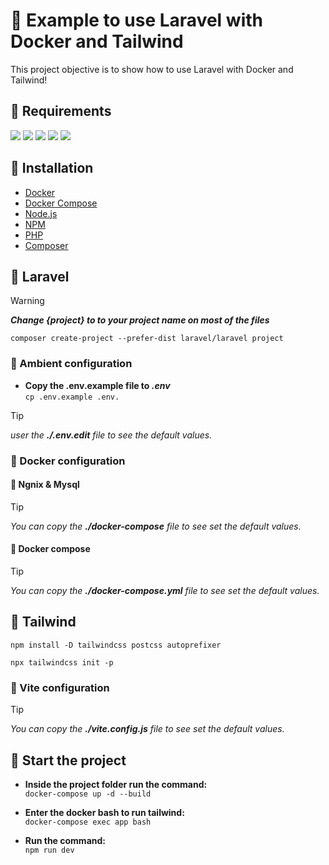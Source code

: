 # 📖 Example to use Laravel with Docker and Tailwind
This project objective is to show how to use Laravel with Docker and Tailwind!

## 📌 Requirements

![](https://img.shields.io/badge/Laravel-9.x-orange?style=for-the-badge&logo=laravel&logoColor=white)
![](https://img.shields.io/badge/Docker-20.10.12-blue?style=for-the-badge&logo=docker&logoColor=white)
![](https://img.shields.io/badge/Tailwind-3.0.24-green?style=for-the-badge&logo=tailwindcss&logoColor=white) 
![](https://img.shields.io/badge/PHP-8.3-yellow?style=for-the-badge&logo=php&logoColor=white)
![](https://img.shields.io/badge/Node.js-16.x-blue?style=for-the-badge&logo=node.js&logoColor=white)

## 📌 Installation

- [Docker](https://docs.docker.com/get-docker/)
- [Docker Compose](https://docs.docker.com/compose/install/)
- [Node.js](https://nodejs.org/en/)
- [NPM](https://www.npmjs.com/)
- [PHP](https://www.php.net/)
- [Composer](https://getcomposer.org/)

## 📌 Laravel

> [!WARNING]
> _**Change {project} to to your project name on most of the files**_

```composer create-project --prefer-dist laravel/laravel project```

### 🔧 Ambient configuration

- **Copy the .env.example file to _.env_**<br>
```cp .env.example .env. ```

> [!TIP]
> _user the **./.env.edit** file to see the default values._

### 🔧 Docker configuration

#### 🔩 Ngnix & Mysql

> [!TIP]
> _You can copy the **./docker-compose** file to see set the default values._

#### 🔩 Docker compose

> [!TIP]
> _You can copy the **./docker-compose.yml** file to see set the default values._

## 📌 Tailwind

```npm install -D tailwindcss postcss autoprefixer```

```npx tailwindcss init -p```

### 🔧 Vite configuration
> [!TIP]
> _You can copy the **./vite.config.js** file to see set the default values._


## 🚀 Start the project

- **Inside the project folder run the command:**<br>
```docker-compose up -d --build```

- **Enter the docker bash to run tailwind:**<br>
```docker-compose exec app bash```

- **Run the command:**<br>
```npm run dev```